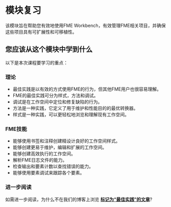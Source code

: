# 模块复习

该模块旨在帮助您有效地使用FME Workbench，有效管理FME相关项目，并确保这些项目具有可扩展性和可移植性。

## 您应该从这个模块中学到什么

以下是本次课程要学习的重点：

### 理论

* 最佳实践是以有效的方式使用FME的行为，但其他FME用户也很容易理解。
* FME的最佳实践可分为样式，方法和调试。
* 调试是在工作空间中定位和修复缺陷的行为。
* 方法是一种实践，它定义了用于维护和性能目的的最优转换器。
* 样式是一种实践，可以更轻松地浏览和理解现有工作空间。

### FME技能

* 能够使用书签和注释创建精设计良好的工作空间样式。
* 能够创建更易于维护，编辑和扩展的工作空间。
* 能够创建高效执行的工作空间。
* 解析FME日志文件的能力。
* 检查输出和要素计数以查找错误的能力。
* 能够使用要素调试来跟踪各个要素。

### 进一步阅读

如需进一步阅读，为什么不在我们的博客上浏览 [**标记为“最佳实践”的文章**](http://blog.safe.com/tag/Best-Practice/)?
